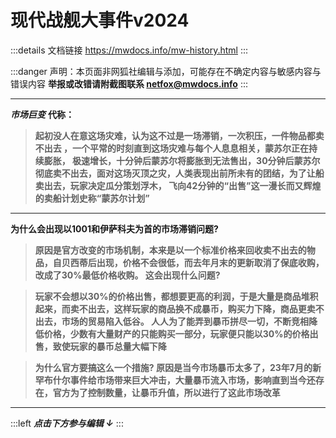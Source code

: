# 现代战舰大事件v2024

:::details 文档链接
https://mwdocs.info/mw-history.html
:::

:::danger 声明：本页面非网狐社编辑与添加，可能存在不确定内容与敏感内容与错误内容
**举报或改错请附截图联系 netfox@mwdocs.info**
:::

---
 **<Badge text="2024.1.1" type="info" />*市场巨变***
 **代称：<Badge text="蒙苏尔计划" type="warning" />**
>**起初没人在意这场灾难，认为这不过是一场滞销，一次积压，一件物品都卖不出去 ，一个平常的时刻直到这场灾难与每个人息息相关，蒙苏尔正在持续膨胀， 极速增长，十分钟后蒙苏尔将膨胀到无法售出，30分钟后蒙苏尔彻底卖不出去，面对这场灭顶之灾，人类表现出前所未有的团结，为了让船卖出去，玩家决定瓜分策划浮木， 飞向42分钟的“出售”这一漫长而又辉煌的卖船计划史称“蒙苏尔计划”**
---
**为什么会出现以1001和伊萨科夫为首的市场滞销问题?**

>**原因是官方改变的市场机制，本来是以一个标准价格来回收卖不出去的物品，自贝西蒂后出现，价格不会很低，而去年月末的更新取消了保底收购，改成了30%最低价格收购。 这会出现什么问题?**

>**玩家不会想以30%的价格出售，都想要更高的利润，于是大量是商品堆积起来，而卖不出去，这样玩家的商品换不成暴币，购买力下降，商品更卖不出去，市场的贸易陷入低谷。 人人为了能弄到暴币拼尽一切，不断竞相降低价格，少数有大量财产的只能购买一部分，玩家便只能以30%的价格出售，致使玩家的暴币总量大幅下降**

>**为什么官方要搞这么一个措施? 原因是当今市场暴币太多了，23年7月的新罕布什尔事件给市场带来巨大冲击，大量暴币流入市场，影响直到当今还存在，官方为了控制数量，让暴币升值，所以进行了这此市场改革**
---

:::left
***点击下方参与编辑 ↓***
:::
